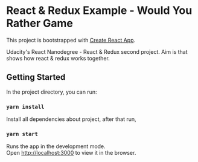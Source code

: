 # React & Redux Example - Would You Rather Game

This project is bootstrapped with [Create React App](https://github.com/facebook/create-react-app).

Udacity's React Nanodegree - React & Redux  second project. Aim is that shows how react & redux works together. 

## Getting Started

In the project directory, you can run:

### `yarn install`

Install all dependencies about project, after that run,

### `yarn start`

Runs the app in the development mode.\
Open [http://localhost:3000](http://localhost:3000) to view it in the browser.

